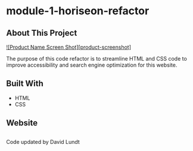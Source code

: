 # module-1-horiseon-refactor

## About This Project
[![Product Name Screen Shot][product-screenshot]](./assets/images/Screenshot.jpg)

The purpose of this code refactor is to streamline HTML and CSS code to improve accessibility and search engine optimization for this website.

## Built With
* HTML
* CSS

## Website


##
Code updated by David Lundt
